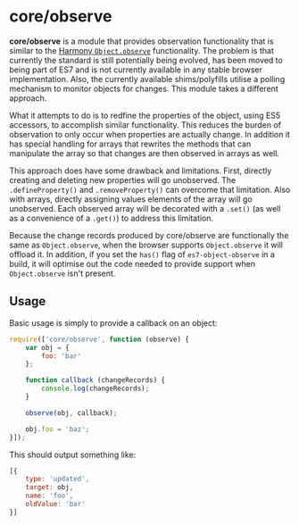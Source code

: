 # core/observe

**core/observe** is a module that provides observation functionality that is similar to the
[Harmony `Object.observe`][harmony] functionality.  The problem is that currently the standard is still potentially
being evolved, has been moved to being part of ES7 and is not currently available in any stable browser implementation.
Also, the currently available shims/polyfills utilise a polling mechanism to monitor objects for changes.  This module
takes a different approach.

What it attempts to do is to redfine the properties of the object, using ES5 accessors, to accomplish similar
functionality.  This reduces the burden of observation to only occur when properties are actually change.  In addition
it has special handling for arrays that rewrites the methods that can manipulate the array so that changes are then
observed in arrays as well.

This approach does have some drawback and limitations.  First, directly creating and deleting new properties will go
unobserved.  The `.defineProperty()` and `.removeProperty()` can overcome that limitation.  Also with arrays, directly
assigning values elements of the array will go unobserved.  Each observed array will be decorated with a `.set()` (as
well as a convenience of a `.get()`) to address this limitation.

Because the change records produced by core/observe are functionally the same as `Object.observe`, when the browser
supports `Object.observe` it will offload it.  In addition, if you set the `has()` flag of `es7-object-observe` in a
build, it will optimise out the code needed to provide support when `Object.observe` isn't present.

## Usage

Basic usage is simply to provide a callback on an object:

```js
require(['core/observe', function (observe) {
	var obj = {
		foo: 'bar'
	};

	function callback (changeRecords) {
		console.log(changeRecords);
	}

	observe(obj, callback);

	obj.foo = 'baz';
}]);
```

This should output something like:

```js
[{
	type: 'updated',
	target: obj,
	name: 'foo',
	oldValue: 'bar'
}]
```

[harmony]: http://wiki.ecmascript.org/doku.php?id=harmony:observe
